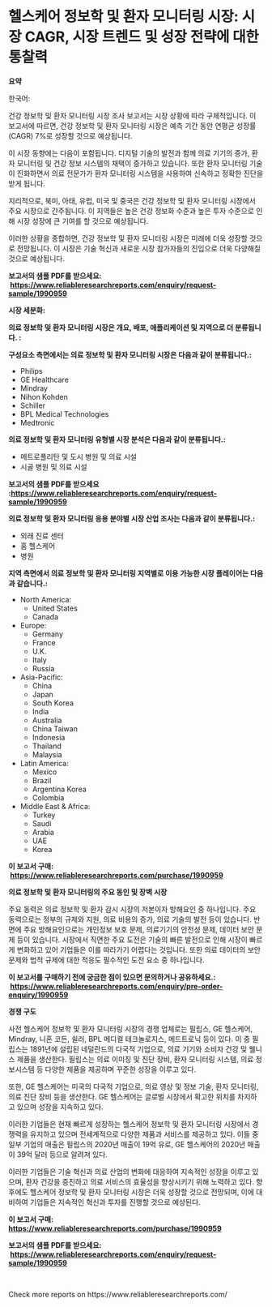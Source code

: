 <p><h1>헬스케어 정보학 및 환자 모니터링 시장: 시장 CAGR, 시장 트렌드 및 성장 전략에 대한 통찰력</h1></p><p><strong>요약</strong></p>
<p><p>한국어:</p><p>건강 정보학 및 환자 모니터링 시장 조사 보고서는 시장 상황에 따라 구체적입니다. 이 보고서에 따르면, 건강 정보학 및 환자 모니터링 시장은 예측 기간 동안 연평균 성장률(CAGR) 7%로 성장할 것으로 예상됩니다. </p><p>이 시장 동향에는 다음이 포함됩니다. 디지털 기술의 발전과 함께 의료 기기의 증가, 환자 모니터링 및 건강 정보 시스템의 채택이 증가하고 있습니다. 또한 환자 모니터링 기술이 진화하면서 의료 전문가가 환자 모니터링 시스템을 사용하여 신속하고 정확한 진단을 받게 됩니다.</p><p>지리적으로, 북미, 아태, 유럽, 미국 및 중국은 건강 정보학 및 환자 모니터링 시장에서 주요 시장으로 간주됩니다. 이 지역들은 높은 건강 정보화 수준과 높은 투자 수준으로 인해 시장 성장에 큰 기여를 할 것으로 예상됩니다.</p><p>이러한 상황을 종합하면, 건강 정보학 및 환자 모니터링 시장은 미래에 더욱 성장할 것으로 전망됩니다. 이 시장은 기술 혁신과 새로운 시장 참가자들의 진입으로 더욱 다양해질 것으로 예상됩니다.</p></p>
<p><strong>보고서의 샘플 PDF를 받으세요: &nbsp;<a href="https://www.reliableresearchreports.com/enquiry/request-sample/1990959">https://www.reliableresearchreports.com/enquiry/request-sample/1990959</a></strong></p>
<p><strong>시장 세분화:</strong></p>
<p><strong> 의료 정보학 및 환자 모니터링 시장은 개요, 배포, 애플리케이션 및 지역으로 더 분류됩니다. :</strong></p>
<p><strong>구성요소 측면에서는 의료 정보학 및 환자 모니터링 시장은 다음과 같이 분류됩니다.:</strong></p>
<p><ul><li>Philips</li><li>GE Healthcare</li><li>Mindray</li><li>Nihon Kohden</li><li>Schiller</li><li>BPL Medical Technologies</li><li>Medtronic</li></ul></p>
<p><strong> 의료 정보학 및 환자 모니터링 유형별 시장 분석은 다음과 같이 분류됩니다.:</strong></p>
<p><ul><li>메트로폴리탄 및 도시 병원 및 의료 시설</li><li>시골 병원 및 의료 시설</li></ul></p>
<p><strong>보고서의 샘플 PDF를 받으세요 :<a href="https://www.reliableresearchreports.com/enquiry/request-sample/1990959">https://www.reliableresearchreports.com/enquiry/request-sample/1990959</a></strong></p>
<p><strong> 의료 정보학 및 환자 모니터링 응용 분야별 시장 산업 조사는 다음과 같이 분류됩니다.:</strong></p>
<p><ul><li>외래 진료 센터</li><li>홈 헬스케어</li><li>병원</li></ul></p>
<p><strong>지역 측면에서 의료 정보학 및 환자 모니터링 지역별로 이용 가능한 시장 플레이어는 다음과 같습니다.:</strong></p>
<p><ul>
    <li>
        North America:
        <ul>
            <li>United States</li>
            <li>Canada</li>
        </ul>
    </li>
    <li>
        Europe:
        <ul>
            <li>Germany</li>
            <li>France</li>
            <li>U.K.</li>
            <li>Italy</li>
            <li>Russia</li>
        </ul>
    </li>
    <li>
        Asia-Pacific:
        <ul>
            <li>China</li>
            <li>Japan</li>
            <li>South Korea</li>
            <li>India</li>
            <li>Australia</li>
            <li>China Taiwan</li>
            <li>Indonesia</li>
            <li>Thailand</li>
            <li>Malaysia</li>
        </ul>
    </li>
    <li>
        Latin America:
        <ul>
            <li>Mexico</li>
            <li>Brazil</li>
            <li>Argentina Korea</li>
            <li>Colombia</li>
        </ul>
    </li>
    <li>
        Middle East & Africa:
        <ul>
            <li>Turkey</li>
            <li>Saudi</li>
            <li>Arabia</li>
            <li>UAE</li>
            <li>Korea</li>
        </ul>
    </li>
    </ul></p>
<p><strong>이 보고서 구매: &nbsp;<a href="https://www.reliableresearchreports.com/purchase/1990959">https://www.reliableresearchreports.com/purchase/1990959</a></strong></p>
<p><strong>의료 정보학 및 환자 모니터링의 주요 동인 및 장벽 시장</strong></p>
<p><p>주요 동력은 의료 정보학 및 환자 감시 시장의 저본이자 방해요인 중 하나입니다. 주요 동력으로는 정부의 규제와 지원, 의료 비용의 증가, 의료 기술의 발전 등이 있습니다. 반면에 주요 방해요인으로는 개인정보 보호 문제, 의료기기의 안전성 문제, 데이터 보안 문제 등이 있습니다. 시장에서 직면한 주요 도전은 기술의 빠른 발전으로 인해 시장이 빠르게 변화하고 있어 기업들은 이를 따라가기 어렵다는 것입니다. 또한 의료 데이터의 보안 문제와 법적 규제에 대한 적응도 필수적인 도전 요소 중 하나입니다.</p></p>
<p><strong>이 보고서를 구매하기 전에 궁금한 점이 있으면 문의하거나 공유하세요.: &nbsp;<a href="https://www.reliableresearchreports.com/enquiry/pre-order-enquiry/1990959">https://www.reliableresearchreports.com/enquiry/pre-order-enquiry/1990959</a></strong></p>
<p><strong>경쟁 구도</strong></p>
<p><p>사전 헬스케어 정보학 및 환자 모니터링 시장의 경쟁 업체로는 필립스, GE 헬스케어, Mindray, 니혼 코든, 쉴러, BPL 메디컬 테크놀로지스, 메드트로닉 등이 있다. 이 중 필립스는 1891년에 설립된 네덜란드의 다국적 기업으로, 의료 기기와 소비자 건강 및 웰니스 제품을 생산한다. 필립스는 의료 이미징 및 진단 장비, 환자 모니터링 시스템, 의료 정보시스템 등 다양한 제품을 제공하며 꾸준한 성장을 이루고 있다.</p><p>또한, GE 헬스케어는 미국의 다국적 기업으로, 의료 영상 및 정보 기술, 환자 모니터링, 의료 진단 장비 등을 생산한다. GE 헬스케어는 글로벌 시장에서 확고한 위치를 차지하고 있으며 성장을 지속하고 있다.</p><p>이러한 기업들은 현재 빠르게 성장하는 헬스케어 정보학 및 환자 모니터링 시장에서 경쟁력을 유지하고 있으며 전세계적으로 다양한 제품과 서비스를 제공하고 있다. 이들 중 일부 기업의 매출은 필립스의 2020년 매출이 19억 유로, GE 헬스케어의 2020년 매출이 39억 달러 등으로 알려져 있다.</p><p>이러한 기업들은 기술 혁신과 의료 산업의 변화에 대응하여 지속적인 성장을 이루고 있으며, 환자 건강을 증진하고 의료 서비스의 효율성을 향상시키기 위해 노력하고 있다. 향후에도 헬스케어 정보학 및 환자 모니터링 시장은 더욱 성장할 것으로 전망되며, 이에 대비하여 기업들은 지속적인 혁신과 투자를 진행할 것으로 예상된다.</p></p>
<p><strong>이 보고서 구매: &nbsp; <a href="https://www.reliableresearchreports.com/purchase/1990959">https://www.reliableresearchreports.com/purchase/1990959</a></strong></p>
<p><strong>보고서의 샘플 PDF를 받으세요: &nbsp;<a href="https://www.reliableresearchreports.com/enquiry/request-sample/1990959">https://www.reliableresearchreports.com/enquiry/request-sample/1990959</a></strong><strong></strong></p>
<p>&nbsp;</p>
<p>Check more reports on https://www.reliableresearchreports.com/</p>